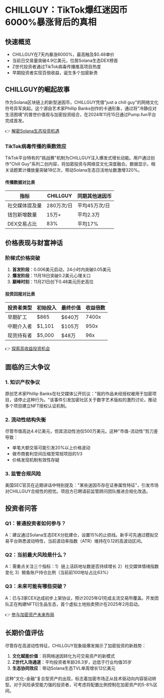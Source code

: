 # CHILLGUY：TikTok爆红迷因币6000%暴涨背后的真相

## 快速概览
- CHILLGUY在7天内暴涨6000%，最高触及$0.48单价
- 当前日交易量突破4.9亿美元，位居Solana生态DEX榜首
- Z世代投资者通过TikTok病毒传播推高项目热度
- 早期投资者实现百倍收益，诞生多个加密新贵

## CHILLGUY的崛起故事
作为Solana区块链上的新型迷因币，CHILLGUY凭借"just a chill guy"的网络文化符号异军突起。这个源自艺术家Phillip Banks创作的卡通形象，通过将"冷静应对生活困境"的普世价值观与加密投资结合，在2024年11月15日通过Pump.fun平台完成首发。

👉 [解密Solana生态投资机遇](https://bit.ly/okx_welcome)

### TikTok病毒传播的乘数效应
TikTok平台特有的"挑战赛"机制为CHILLGUY注入爆发式增长动能。用户通过创作"Chill Guy"系列二创内容，将加密投资与网络亚文化深度融合。数据显示，相关话题累计播放量突破18亿次，带动Solana生态日活地址数激增320%。

#### 传播数据对比表
| 指标          | CHILLGUY      | 同期其他迷因币 |
|---------------|--------------|----------------|
| 社交媒体提及量 | 280万次/日   | 平均45万次/日  |
| 钱包新增数量   | 15万+        | 平均2.3万      |
| DEX交易占比    | 83%          | 平均17%        |

## 价格表现与财富神话
### 阶梯式价格突破
1. **首发阶段**：0.006美元启动，24小时内突破0.05美元
2. **爆发阶段**：11月18日突破0.2美元心理关口
3. **巅峰时刻**：11月21日创下0.48美元历史高位

#### 投资回报对比表
| 投资者类型 | 初始投入 | 最终价值 | 收益倍数 |
|------------|----------|----------|----------|
| 早期矿工   | $865     | $640万   | 7400x    |
| 中期介入者 | $1,101   | $105万   | 950x     |
| 现货持有者 | $5,000   | $48万    | 96x      |

👉 [探索高收益投资机会](https://bit.ly/okx_welcome)

## 面临的三大争议
### 1. 知识产权争议
原创艺术家Phillip Banks在社交媒体公开抗议："我的作品未经授权被用于加密项目，请停止这种行为。"该事件引发加密社区关于数字艺术版权的激烈讨论，推动多个项目建立NFT授权认证机制。

### 2. 流动性结构失衡
尽管市值高达4.4亿美元，但其流动性池仅500万美元。这种"市值-流动性"剪刀差导致：
- 单笔大额交易可能引发20%以上价格波动
- 做市商套利空间压缩至常规项目的1/3
- 价格发现机制有效性存疑

### 3. 监管合规风险
美国SEC官员在近期讲话中特别提及："某些迷因币存在证券属性特征"，引发市场对CHILLGUY合规性的担忧。项目方已聘请前监管顾问团队推进合规化改造。

## 投资者问答
### Q1：普通投资者如何参与？
A：建议通过Solana生态DEX分批建仓，设置15%的止损线。新手可先通过模拟交易平台熟悉波动特性，当前波动率指数（ATR）维持在0.12的高波动区间。

### Q2：当前最大风险是什么？
A：需重点关注三个指标：1）链上活跃地址数是否持续增长 2）社交媒体情绪指数变化 3）鲸鱼账户持仓比例（当前前100地址占比63%）

### Q3：未来可能有哪些突破？
A：已与3家CEX达成初步上架协议，预计2025年Q1完成主流交易所覆盖。开发团队正在构建NFT衍生品生态，首个虚拟土地拍卖预计在2025年2月启动。

👉 [参与加密资产未来布局](https://bit.ly/okx_welcome)

## 长期价值评估
尽管存在高波动性特征，CHILLGUY现象级爆发揭示了加密投资的新趋势：
1. **文化赋能价值**：将网络迷因转化为可交易资产的新模式
2. **Z世代入场通道**：平均投资者年龄26.3岁，远低于行业均值35岁
3. **生态协同效应**：带动Solana生态TVL单周增长12亿美元

这种"文化-金融"复合型资产的出现，标志着加密市场正从技术驱动向内容驱动转型。对于风险承受能力强的投资者，可考虑将配置比例控制在加密资产的5-8%区间。